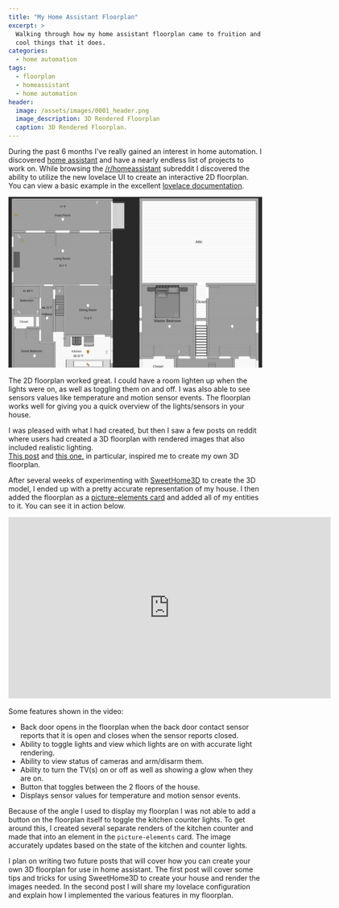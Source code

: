 ```yaml
---
title: "My Home Assistant Floorplan"
excerpt: >
  Walking through how my home assistant floorplan came to fruition and the
  cool things that it does.
categories:
  - home automation
tags:
  - floorplan
  - homeassistant
  - home automation
header:
  image: /assets/images/0001_header.png
  image_description: 3D Rendered Floorplan
  caption: 3D Rendered Floorplan.
---
```


During the past 6 months I've really gained an interest in home automation.
I discovered [home assistant](https://www.home-assistant.io/) and have a nearly
endless list of projects to work on.  While browsing the [/r/homeassistant](https://www.reddit.com/r/homeassistant/)
subreddit I discovered the ability to utilize the new lovelace UI to create an
interactive 2D floorplan.  You can view a basic example in the excellent
[lovelace documentation](https://www.home-assistant.io/lovelace/picture-elements/).

[![My 2D Floorplan](/assets/images/0001_2dfloorplan.png)](/assets/images/0001_2dfloorplan.png)

The 2D floorplan worked great.  I could have a room lighten up when the lights
were on, as well as toggling them on and off.  I was also able to see sensors values like
temperature and motion sensor events.  The floorplan works well for giving you
a quick overview of the lights/sensors in your house.

I was pleased with what I had created, but then I saw a few posts on reddit where 
users had created a 3D floorplan with rendered images that also included realistic lighting.  
[This post](https://www.reddit.com/r/homeassistant/comments/bommbe/finally_got_my_floorplan_working_properly_with/)
and [this one,](https://www.reddit.com/r/homeassistant/comments/bqnl1v/floorplan_thank_you_for_inspiring_me/)
in particular, inspired me to create my own 3D floorplan.

After several weeks of experimenting with [SweetHome3D](http://www.sweethome3d.com/)
to create the 3D model, I ended up with a pretty accurate representation of my house.
I then added the floorplan as a [picture-elements card](https://www.home-assistant.io/lovelace/picture-elements/)
and added all of my entities to it.  You can see it in action below.
<iframe width="640" height="360" src="https://www.youtube-nocookie.com/embed/ebMQwVjVewU?controls=0&amp;showinfo=0" frameborder="0" allowfullscreen></iframe>

Some features shown in the video:

* Back door opens in the floorplan when the back door contact sensor reports that it is open and closes when the sensor reports closed.
* Ability to toggle lights and view which lights are on with accurate light rendering.
* Ability to view status of cameras and arm/disarm them.
* Ability to turn the TV(s) on or off as well as showing a glow when they are on.
* Button that toggles between the 2 floors of the house.
* Displays sensor values for temperature and motion sensor events.

Because of the angle I used to display my floorplan I was not able to add a
button on the floorplan itself to toggle the kitchen counter lights.  To get
around this, I created several separate renders of the kitchen counter and made
that into an element in the `picture-elements` card. The image accurately updates
based on the state of the kitchen and counter lights.

I plan on writing two future posts that will cover how you can create your own
3D floorplan for use in home assistant.  The first post will cover some tips
and tricks for using SweetHome3D to create your house and render the images needed.
In the second post I will share my lovelace configuration and explain how I
implemented the various features in my floorplan.
